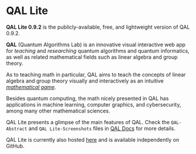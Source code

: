 # QAL Lite

**QAL Lite 0.9.2** is the publicly-available, free, and lightweight version of QAL 0.9.2.

**QAL** (Quantum Algorithms Lab) is an innovative visual interactive web app for *teaching* and *researching* quantum algorithms and quantum informatics, as well as related mathematical fields such as linear algebra and group theory.

As to teaching math in particular, QAL aims to teach the concepts of linear algebra and group theory visually and interactively as an intuitive [*mathematical game*](./docs/GPPs).

Besides quantum computing, the math nicely presented in QAL has applications in machine learning, computer graphics, and cybersecurity, among many other mathematical sciences.

QAL Lite presents a glimpse of the main features of QAL. Check the `QAL-Abstract` and `QAL Lite-Screenshots` files in [QAL Docs](./docs/) for more details.

QAL Lite is currently also hosted [here](http://eng.staff.alexu.edu.eg/staff/moez/QAL/Lite) and is available independently on GitHub.
